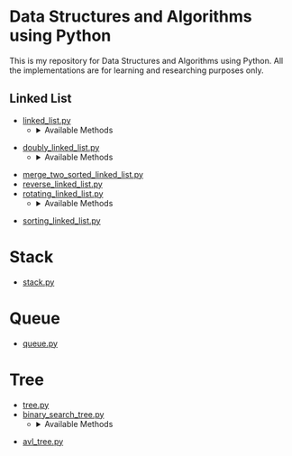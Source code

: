# Data Structures and Algorithms using Python

This is my repository for Data Structures and Algorithms using Python. All the implementations are for learning and researching purposes only.

<!-- # Data Structures

> A data structure is a particular way of organizing and storing data in a computer so that it can be accessed and modified efficiently.

More precisely, a data structure is a collection of data values, the relationships among them, and the functions or operations that can be applied to the data.

# Algorithms

> Algorithm is a finite sequence of well-defined, computer-implementable instructions, typically to solve a class of specific problems or to perform a computation.

Algorithms are always unambiguous and are used as specifications for performing calculations, data processing, automated reasoning, and other tasks.

# Available Data structures and Algorithms -->

## Linked List

- [linked_list.py](linked_list/linked_list.py)  
  - <details>
    <summary>Available Methods</summary>
    
    - delete() 
    - deleteAlternateNodes() 
    - deleteGreaterValuesOnRight() 
    - deleteList() 
    - getCountOfValue() 
    - getMiddleElement() 
    - ifNodeExists() 
    - insertAtFirst() 
    - insertAtLast() 
    - insertAtPosition() 
    - isFirstSecondHalfMatch() 
    - isPalindrome() 
    - length() 
    - moveLastNodeToFront() 
    - pairwiseSwapElements() 
    - reverse() 
    - reverseRecursion() 
    - rotateAntiClockwise() 
    - rotateCloclwise() 
    - show()
    </details>
<span></span> 

- [doubly_linked_list.py](linked_list/doubly_linked_list.py)  
  - <details>
    <summary>Available Methods</summary>

    - delete() 
    - insertAtFirst() 
    - insertAtLast() 
    - insertAtPosition() 
    - length() 
    - reversePrint() 
    - show()
    </details>
<span></span>

- [merge_two_sorted_linked_list.py](linked_list/merge_two_sorted_linked_lists.py)
- [reverse_linked_list.py](linked_list/reversing_linked_list.py)
- [rotating_linked_list.py](linked_list/rotating_linked_list.py)
  - <details>
    <summary>Available Methods</summary>

    - rotateClockwise()
    - rotateAntiClocwise()
    </details>
<span></span> 

- [sorting_linked_list.py](linked_list/sorting_linked_list.py)

# Stack

- [stack.py](stack/stack.py)

# Queue

- [queue.py](queue/queue.py)

# Tree

- [tree.py](trees/tree.py)
- [binary_search_tree.py](trees/binary_search_tree.py)
  - <details>
    <summary>Available Methods</summary>

    - delete() 
    - empty() 
    - getDiffEvenOddRows() 
    - getLevelOfNode() 
    - height() 
    - ifMirrorStructureTree() 
    - ifMirrorTree() 
    - ifSameStructureTree() 
    - ifSameTree() 
    - inorderUsingStack() 
    - insert() 
    - isFoldable() 
    - isIdentical() 
    - leftSideOfTree() 
    - levelOrderTraversal() 
    - levelOrderTraversalLineByLine() 
    - levelWiseSum() 
    - maxWidth() 
    - mirrorTree() 
    - noOfNodes() 
    - postorder() 
    - preorder() 
    - printAtGivenLevel() 
    - printBetweenTwoLevels() 
    - printLeaves() 
    - recursiveSearch() 
    - reverseLevelOrderTraversal() 
    - rightSideOfTree() 
    - search() 
    - spiralOrder() 
    - sum()
    </details>
<span></span> 

- [avl_tree.py](trees/avl_tree.py)